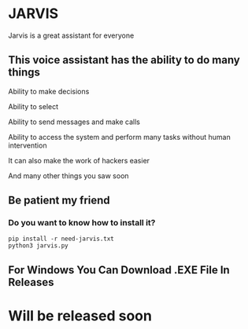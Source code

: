 # JARVIS
Jarvis is a great assistant for everyone

## This voice assistant has the ability to do many things

Ability to make decisions

Ability to select

Ability to send messages and make calls

Ability to access the system and perform many tasks without human intervention

It can also make the work of hackers easier

And many other things you saw soon

## Be patient my friend
### Do you want to know how to install it?
    pip install -r need-jarvis.txt
    python3 jarvis.py
## For Windows You Can Download .EXE File In Releases

# Will be released soon
